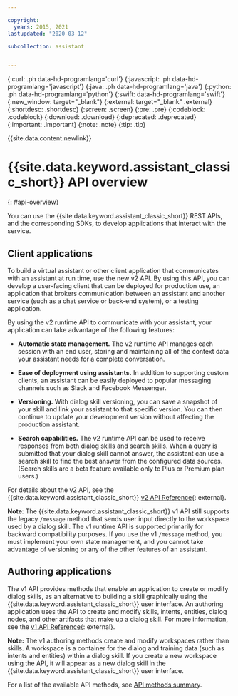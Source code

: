 ```yaml
---

copyright:
  years: 2015, 2021
lastupdated: "2020-03-12"

subcollection: assistant


---
```


{:curl: .ph data-hd-programlang='curl'}
{:javascript: .ph data-hd-programlang='javascript'}
{:java: .ph data-hd-programlang='java'}
{:python: .ph data-hd-programlang='python'}
{:swift: data-hd-programlang='swift'}
{:new_window: target="_blank"}
{:external: target="_blank" .external}
{:shortdesc: .shortdesc}
{:screen: .screen}
{:pre: .pre}
{:codeblock: .codeblock}
{:download: .download}
{:deprecated: .deprecated}
{:important: .important}
{:note: .note}
{:tip: .tip}

{{site.data.content.newlink}}

# {{site.data.keyword.assistant_classic_short}} API overview
{: #api-overview}

You can use the {{site.data.keyword.assistant_classic_short}} REST APIs, and the corresponding SDKs, to develop applications that interact with the service.

## Client applications

To build a virtual assistant or other client application that communicates with an assistant at run time, use the new v2 API. By using this API, you can develop a user-facing client that can be deployed for production use, an application that brokers communication between an assistant and another service (such as a chat service or back-end system), or a testing application.

By using the v2 runtime API to communicate with your assistant, your application can take advantage of the following features:

- **Automatic state management.** The v2 runtime API manages each session with an end user, storing and maintaining all of the context data your assistant needs for a complete conversation.

- **Ease of deployment using assistants.** In addition to supporting custom clients, an assistant can be easily deployed to popular messaging channels such as Slack and Facebook Messenger.

- **Versioning.** With dialog skill versioning, you can save a snapshot of your skill and link your assistant to that specific version. You can then continue to update your development version without affecting the production assistant.

- **Search capabilities.** The v2 runtime API can be used to receive responses from both dialog skills and search skills. When a query is submitted that your dialog skill cannot answer, the assistant can use a search skill to find the best answer from the configured data sources. (Search skills are a beta feature available only to Plus or Premium plan users.)

For details about the v2 API, see the {{site.data.keyword.assistant_classic_short}} [v2 API Reference](https://{DomainName}/apidocs/assistant/assistant-v2){: external}.

**Note**: The {{site.data.keyword.assistant_classic_short}} v1 API still supports the legacy `/message` method that sends user input directly to the workspace used by a dialog skill. The v1 runtime API is supported primarily for backward compatibility purposes. If you use the v1 `/message` method, you must implement your own state management, and you cannot take advantage of versioning or any of the other features of an assistant.

## Authoring applications

The v1 API provides methods that enable an application to create or modify dialog skills, as an alternative to building a skill graphically using the {{site.data.keyword.assistant_classic_short}} user interface. An authoring application uses the API to create and modify skills, intents, entities, dialog nodes, and other artifacts that make up a dialog skill. For more information, see the [v1 API Reference](https://{DomainName}/apidocs/assistant/assistant-v1){: external}.

  **Note:** The v1 authoring methods create and modify workspaces rather than skills. A workspace is a container for the dialog and training data (such as intents and entities) within a dialog skill. If you create a new workspace using the API, it will appear as a new dialog skill in the {{site.data.keyword.assistant_classic_short}} user interface.

For a list of the available API methods, see [API methods summary](/docs/assistant?topic=assistant-api-methods).
